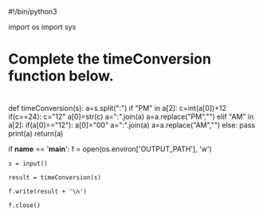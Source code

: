 #!/bin/python3

import os
import sys

#
# Complete the timeConversion function below.
#
def timeConversion(s):
    a=s.split(":")
    if "PM" in a[2]:
        c=int(a[0])+12
        if(c==24):
            c="12"
        a[0]=str(c)
        a=":".join(a)
        a=a.replace("PM","")
    elif "AM" in a[2]:
        if(a[0]=="12"):
            a[0]="00"
        a=":".join(a)
        a=a.replace("AM","")
    else:
        pass
    print(a)
    return(a)

if __name__ == '__main__':
    f = open(os.environ['OUTPUT_PATH'], 'w')

    s = input()

    result = timeConversion(s)

    f.write(result + '\n')

    f.close()
